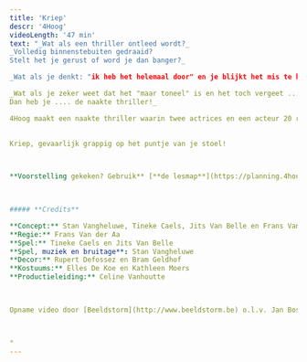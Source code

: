 ```yaml
---
title: 'Kriep'
descr: '4Hoog'
videoLength: '47 min'
text: "_Wat als een thriller ontleed wordt?_  
_Volledig binnenstebuiten gedraaid?  
Stelt het je gerust of word je dan banger?_

_Wat als je denkt: "ik heb het helemaal door" en je blijkt het mis te hebben? Wat als je het in je broek doet en je weet dat dat nergens goed voor is?_

_Wat als je zeker weet dat het "maar toneel" is en het toch vergeet ...  
Dan heb je .... de naakte thriller!_

4Hoog maakt een naakte thriller waarin twee actrices en een acteur 20 rollen op zich nemen. Waar was wie, wanneer en waarom? Vreemde geluiden, akelige plaatsen, nare figuren.

‍  
Kriep, gevaarlijk grappig op het puntje van je stoel!

‍

**Voorstelling gekeken? Gebruik** [**de lesmap**](https://planning.4hoog.be/files/lesmap-defff.pdf) **voor nog meer plezier.**

‍

##### **Credits**

**Concept:** Stan Vangheluwe, Tineke Caels, Jits Van Belle en Frans Van der Aa  
**Regie:** Frans Van der Aa  
**Spel:** Tineke Caels en Jits Van Belle  
**Spel, muziek en bruitage**: Stan Vangheluwe  
**Decor:** Rupert Defossez en Bram Geldhof    
**Kostuums:** Elles De Koe en Kathleen Moers  
**Productieleiding:** Celine Vanhoutte

‍

Opname video door [Beeldstorm](http://www.beeldstorm.be) o.l.v. Jan Bosteels  

  

‍"
---
```

